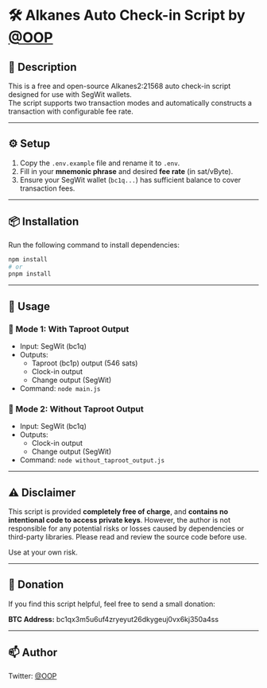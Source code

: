 # 🛠️ Alkanes Auto Check-in Script by [@OOP](https://x.com/__ababa___)

## 📌 Description

This is a free and open-source Alkanes2:21568 auto check-in script designed for use with SegWit wallets.  
The script supports two transaction modes and automatically constructs a transaction with configurable fee rate.

---

## ⚙️ Setup

1. Copy the `.env.example` file and rename it to `.env`.
2. Fill in your **mnemonic phrase** and desired **fee rate** (in sat/vByte).
3. Ensure your SegWit wallet (`bc1q...`) has sufficient balance to cover transaction fees.

---

## 📦 Installation

Run the following command to install dependencies:

```bash
npm install
# or
pnpm install
```

---

## 🚀 Usage

### 🔹 Mode 1: With Taproot Output
- Input: SegWit (bc1q)
- Outputs:
    - Taproot (bc1p) output (546 sats)
    - Clock-in output
    - Change output (SegWit)
- Command: `node main.js`

### 🔹 Mode 2: Without Taproot Output
- Input: SegWit (bc1q)
- Outputs:
    - Clock-in output
    - Change output (SegWit)
- Command: `node without_taproot_output.js`

---

## ⚠️ Disclaimer

This script is provided **completely free of charge**, and **contains no intentional code to access private keys**.
However, the author is not responsible for any potential risks or losses caused by dependencies or third-party libraries.
Please read and review the source code before use.

Use at your own risk.

---

## 🙌 Donation

If you find this script helpful, feel free to send a small donation:

**BTC Address:**
bc1qx3m5u6uf4zryeyut26dkygeuj0vx6kj350a4ss

---

## 📫 Author

Twitter: [@OOP](https://x.com/__ababa___)